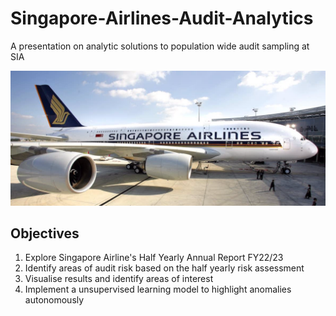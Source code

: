 # Singapore-Airlines-Audit-Analytics
A presentation on analytic solutions to population wide audit sampling at SIA

<img src="https://github.com/dchew006/Singapore-Airlines-Audit-Analytics/blob/main/2023-01-04-11-34-44.png">

## Objectives
1. Explore Singapore Airline's Half Yearly Annual Report FY22/23
2. Identify areas of audit risk based on the half yearly risk assessment
3. Visualise results and identify areas of interest
4. Implement a unsupervised learning model to highlight anomalies autonomously

